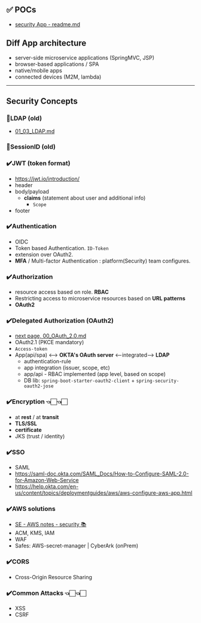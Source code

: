 ## ✅ POCs
- [security App - readme.md](../../../src/main/java/microservice/securityApp/readme.md)

## Diff App architecture
- server-side microservice applications (SpringMVC, JSP)
- browser-based applications / SPA 
- native/mobile apps
- connected devices (M2M, lambda) 

--- 
## Security Concepts
### 🔶LDAP (old)
- [01_03_LDAP.md](01_03_LDAP.md)

### 🔶SessionID (old)

### ✔️JWT (token format)
- https://jwt.io/introduction/
- header
- body/payload
    - **claims** (statement about user and additional info)
        - `Scope`
- footer

### ✔️Authentication
- OIDC
- Token based Authentication.  `ID-Token`
- extension over OAuth2.
- **MFA** / Multi-factor Authentication : platform(Security) team configures.

### ✔️Authorization
- resource access based on role. **RBAC**
- Restricting access to microservice resources based on **URL patterns**
- **OAuth2**

### ✔️Delegated Authorization (OAuth2)
- [next page, 00_OAuth_2.0.md](../../../src/main/java/microservice/securityApp/README_OAuth2.md)
- OAuth2.1 (PKCE mandatory)
- `Access-token`
- App(api/spa) <--> **OKTA's OAuth server** <--integrated--> **LDAP**
  - authentication-rule
  - app integration (issuer, scope, etc)
  - app/api - RBAC implemented (app level, based on scope)
  - DB lib: `spring-boot-starter-oauth2-client` + `spring-security-oauth2-jose`

### ✔️Encryption 👈🏻👈🏻
- at **rest** / at **transit**
- **TLS/SSL**
- **certificate** 
- JKS (trust / identity)

### ✔️SSO
- SAML
- https://saml-doc.okta.com/SAML_Docs/How-to-Configure-SAML-2.0-for-Amazon-Web-Service
- https://help.okta.com/en-us/content/topics/deploymentguides/aws/aws-configure-aws-app.html

### ✔️AWS solutions 
- [SE - AWS notes - security 📚](https://github.com/lekhrajdinkar/solution-engineer/tree/main/docs/01_aws/06_Security)
- ACM, KMS, IAM
- WAF
- Safes: AWS-secret-manager | CyberArk (onPrem)

### ✔️CORS
- Cross-Origin Resource Sharing

### ✔️Common Attacks 👈🏻👈🏻
- XSS
- CSRF 


